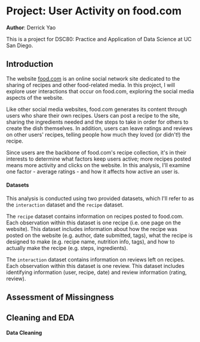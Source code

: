 # Project: User Activity on food.com

**Author**: Derrick Yao

This is a project for DSC80: Practice and Application of Data Science at UC San Diego.

## Introduction

The website [food.com](food.com) is an online social network site dedicated to the sharing of recipes and other food-related media. In this project, I will explore user interactions that occur on food.com, exploring the social media aspects of the website. 

Like other social media websites, food.com generates its content through users who share their own recipes. Users can post a recipe to the site, sharing the ingredients needed and the steps to take in order for others to create the dish themselves. In addition, users can leave ratings and reviews on other users' recipes, telling people how much they loved (or didn't!) the recipe.

Since users are the backbone of food.com's recipe collection, it's in their interests to determine what factors keep users active; more recipes posted means more activity and clicks on the website. In this analysis, I'll examine one factor - average ratings - and how it affects how active an user is.

#### Datasets

This analysis is conducted using two provided datasets, which I'll refer to as the `interaction` dataset and the `recipe` dataset.

The `recipe` dataset contains information on recipes posted to food.com. Each observation within this dataset is one recipe (i.e. one page on the website). This dataset includes information about how the recipe was posted on the website (e.g. author, date submitted, tags), what the recipe is designed to make (e.g. recipe name, nutrition info, tags), and how to actually make the recipe (e.g. steps, ingredients).

The `interaction` dataset contains information on reviews left on recipes. Each observation within this dataset is one review. This dataset includes identifying information (user, recipe, date) and review information (rating, review).

## Assessment of Missingness

## Cleaning and EDA

#### Data Cleaning

